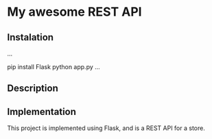 # My awesome REST API

## Instalation

...

pip install Flask
python app.py
...

## Description

## Implementation

This project is implemented using Flask, and is a REST API for a store.


